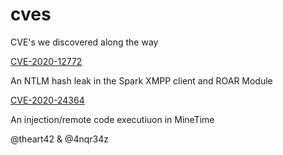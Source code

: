 # cves
CVE's we discovered along the way

[CVE-2020-12772](cve-2020-12772/CVE-2020-12772.md)

  An NTLM hash leak in the Spark XMPP client and ROAR Module

[CVE-2020-24364](cve-2020-24364/CVE-2020-24364.md)

  An injection/remote code executiuon in MineTime

@theart42 & @4nqr34z
